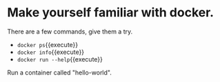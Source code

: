 # Make yourself familiar with docker.

There are a few commands, give them a try.

- `docker ps`{{execute}}
- `docker info`{{execute}}
- `docker run --help`{{execute}}

Run a container called "hello-world".
